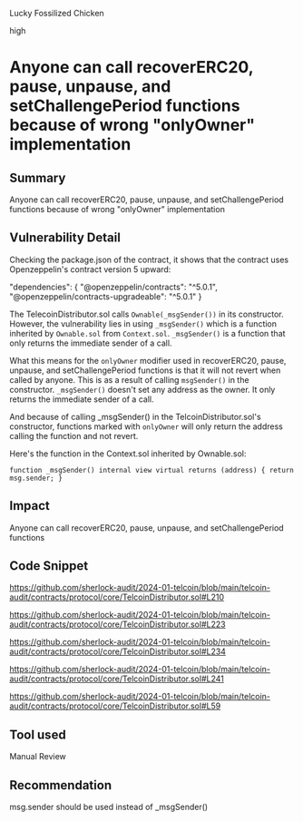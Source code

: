 Lucky Fossilized Chicken

high

# Anyone can call recoverERC20, pause, unpause, and setChallengePeriod functions because of wrong "onlyOwner" implementation

## Summary
Anyone can call recoverERC20, pause, unpause, and setChallengePeriod functions because of wrong "onlyOwner" implementation

## Vulnerability Detail
Checking the package.json of the contract, it shows that the contract uses Openzeppelin's contract version 5 upward:

"dependencies": { "@openzeppelin/contracts": "^5.0.1", "@openzeppelin/contracts-upgradeable": "^5.0.1" }

The TelecoinDistributor.sol calls `Ownable(_msgSender())` in its constructor. However, the vulnerability lies in using `_msgSender()` which is a function inherited by `Ownable.sol` from `Context.sol`. `_msgSender()` is a function that only returns the immediate sender of a call. 

What this means for the `onlyOwner` modifier used in recoverERC20, pause, unpause, and setChallengePeriod functions is that it will not revert when called by anyone. This is as a result of calling `msgSender()` in the constructor. `_msgSender()` doesn't set any address as the owner. It only returns the immediate sender of a call.

And because of calling _msgSender() in the TelcoinDistributor.sol's constructor, functions marked with `onlyOwner` will only return the address calling the function and not revert.

Here's the function in the Context.sol inherited by Ownable.sol:

`function _msgSender() internal view virtual returns (address) { return msg.sender; }`


 ## Impact
Anyone can call recoverERC20, pause, unpause, and setChallengePeriod functions

## Code Snippet

https://github.com/sherlock-audit/2024-01-telcoin/blob/main/telcoin-audit/contracts/protocol/core/TelcoinDistributor.sol#L210

https://github.com/sherlock-audit/2024-01-telcoin/blob/main/telcoin-audit/contracts/protocol/core/TelcoinDistributor.sol#L223

https://github.com/sherlock-audit/2024-01-telcoin/blob/main/telcoin-audit/contracts/protocol/core/TelcoinDistributor.sol#L234

https://github.com/sherlock-audit/2024-01-telcoin/blob/main/telcoin-audit/contracts/protocol/core/TelcoinDistributor.sol#L241

https://github.com/sherlock-audit/2024-01-telcoin/blob/main/telcoin-audit/contracts/protocol/core/TelcoinDistributor.sol#L59

## Tool used

Manual Review

## Recommendation

msg.sender should be used instead of _msgSender()

